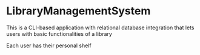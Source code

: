 # LibraryManagementSystem
This is a CLI-based application with relational database integration that lets users with basic functionalities of a library

Each user has their personal shelf
